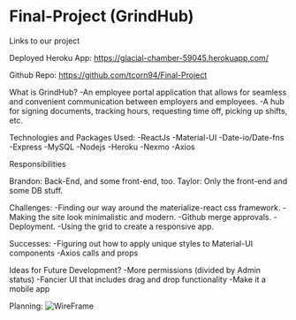 # Final-Project (GrindHub)

Links to our project

Deployed Heroku App: https://glacial-chamber-59045.herokuapp.com/

Github Repo: https://github.com/tcorn94/Final-Project


What is GrindHub?
-An employee portal application that allows for seamless and convenient
communication between employers and employees.
-A hub for signing documents, tracking hours, requesting time off, picking up
shifts, etc.

Technologies and Packages Used:
-ReactJs
-Material-UI
-Date-io/Date-fns
-Express
-MySQL
-Nodejs
-Heroku
-Nexmo
-Axios

Responsibilities

Brandon: Back-End, and some front-end, too.
Taylor: Only the front-end and some DB stuff.


Challenges:
-Finding our way around the materialize-react css framework.
-Making the site look minimalistic and modern.
-Github merge approvals.
-Deployment.
-Using the grid to create a responsive app.

Successes:
-Figuring out how to apply unique styles to Material-UI components
-Axios calls and props


Ideas for Future Development?
-More permissions (divided by Admin status)
-Fancier UI that includes drag and drop functionality
-Make it a mobile app

Planning:
![WireFrame](https://i.imgur.com/r8oBFxF.png)
